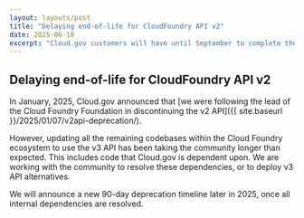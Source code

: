 ```yaml
---
layout: layouts/post
title: "Delaying end-of-life for CloudFoundry API v2"
date: 2025-06-18
excerpt: "Cloud.gov customers will have until September to complete their transition"
---
```


## Delaying end-of-life for CloudFoundry API v2

In January, 2025, Cloud.gov announced that [we were following the lead of the Cloud Foundry Foundation in discontinuing the v2 API]({{ site.baseurl }}/2025/01/07/v2api-deprecation/).

However, updating all the remaining codebases within the Cloud Foundry ecosystem to use the v3 API has been taking the community longer than expected. This includes code that Cloud.gov is dependent upon. We are working with the community to resolve these dependencies, or to deploy v3 API alternatives.

We will announce a new 90-day deprecation timeline later in 2025, once all internal dependencies are resolved.





